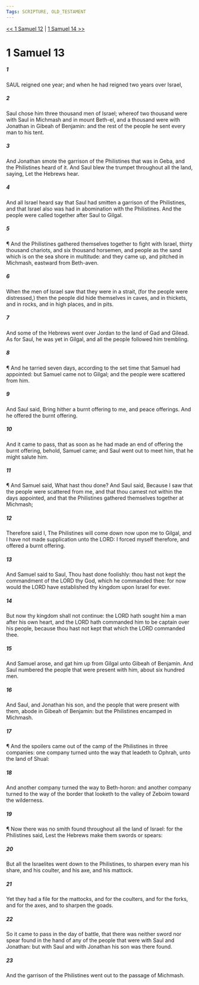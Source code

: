 ```yaml
---
Tags: SCRIPTURE, OLD_TESTAMENT
---
```


[<< 1 Samuel 12](OLD_TESTAMENT/09_1_Samuel/1_Samuel_12.md) | [1 Samuel 14 >>](OLD_TESTAMENT/09_1_Samuel/1_Samuel_14.md)

# 1 Samuel 13

##### 1

SAUL reigned one year; and when he had reigned two years over Israel,

##### 2

Saul chose him three thousand men of Israel; whereof two thousand were with Saul in Michmash and in mount Beth-el, and a thousand were with Jonathan in Gibeah of Benjamin: and the rest of the people he sent every man to his tent.

##### 3

And Jonathan smote the garrison of the Philistines that was in Geba, and the Philistines heard of it. And Saul blew the trumpet throughout all the land, saying, Let the Hebrews hear.

##### 4

And all Israel heard say that Saul had smitten a garrison of the Philistines, and that Israel also was had in abomination with the Philistines. And the people were called together after Saul to Gilgal.

##### 5

¶ And the Philistines gathered themselves together to fight with Israel, thirty thousand chariots, and six thousand horsemen, and people as the sand which is on the sea shore in multitude: and they came up, and pitched in Michmash, eastward from Beth-aven.

##### 6

When the men of Israel saw that they were in a strait, (for the people were distressed,) then the people did hide themselves in caves, and in thickets, and in rocks, and in high places, and in pits.

##### 7

And some of the Hebrews went over Jordan to the land of Gad and Gilead. As for Saul, he was yet in Gilgal, and all the people followed him trembling.

##### 8

¶ And he tarried seven days, according to the set time that Samuel had appointed: but Samuel came not to Gilgal; and the people were scattered from him.

##### 9

And Saul said, Bring hither a burnt offering to me, and peace offerings. And he offered the burnt offering.

##### 10

And it came to pass, that as soon as he had made an end of offering the burnt offering, behold, Samuel came; and Saul went out to meet him, that he might salute him.

##### 11

¶ And Samuel said, What hast thou done? And Saul said, Because I saw that the people were scattered from me, and that thou camest not within the days appointed, and that the Philistines gathered themselves together at Michmash;

##### 12

Therefore said I, The Philistines will come down now upon me to Gilgal, and I have not made supplication unto the LORD: I forced myself therefore, and offered a burnt offering.

##### 13

And Samuel said to Saul, Thou hast done foolishly: thou hast not kept the commandment of the LORD thy God, which he commanded thee: for now would the LORD have established thy kingdom upon Israel for ever.

##### 14

But now thy kingdom shall not continue: the LORD hath sought him a man after his own heart, and the LORD hath commanded him to be captain over his people, because thou hast not kept that which the LORD commanded thee.

##### 15

And Samuel arose, and gat him up from Gilgal unto Gibeah of Benjamin. And Saul numbered the people that were present with him, about six hundred men.

##### 16

And Saul, and Jonathan his son, and the people that were present with them, abode in Gibeah of Benjamin: but the Philistines encamped in Michmash.

##### 17

¶ And the spoilers came out of the camp of the Philistines in three companies: one company turned unto the way that leadeth to Ophrah, unto the land of Shual:

##### 18

And another company turned the way to Beth-horon: and another company turned to the way of the border that looketh to the valley of Zeboim toward the wilderness.

##### 19

¶ Now there was no smith found throughout all the land of Israel: for the Philistines said, Lest the Hebrews make them swords or spears:

##### 20

But all the Israelites went down to the Philistines, to sharpen every man his share, and his coulter, and his axe, and his mattock.

##### 21

Yet they had a file for the mattocks, and for the coulters, and for the forks, and for the axes, and to sharpen the goads.

##### 22

So it came to pass in the day of battle, that there was neither sword nor spear found in the hand of any of the people that were with Saul and Jonathan: but with Saul and with Jonathan his son was there found.

##### 23

And the garrison of the Philistines went out to the passage of Michmash.
